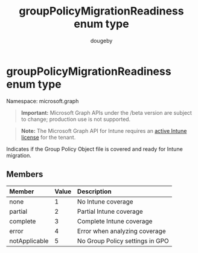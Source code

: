 ﻿---
title: "groupPolicyMigrationReadiness enum type"
description: "Indicates if the Group Policy Object file is covered and ready for Intune migration."
author: "dougeby"
localization_priority: Normal
ms.prod: "intune"
doc_type: enumPageType
---

# groupPolicyMigrationReadiness enum type

Namespace: microsoft.graph

> **Important:** Microsoft Graph APIs under the /beta version are subject to change; production use is not supported.

> **Note:** The Microsoft Graph API for Intune requires an [active Intune license](https://go.microsoft.com/fwlink/?linkid=839381) for the tenant.

Indicates if the Group Policy Object file is covered and ready for Intune migration.

## Members

| Member        | Value | Description                     |
| :------------ | :---- | :------------------------------ |
| none          | 1     | No Intune coverage              |
| partial       | 2     | Partial Intune coverage         |
| complete      | 3     | Complete Intune coverage        |
| error         | 4     | Error when analyzing coverage   |
| notApplicable | 5     | No Group Policy settings in GPO |
